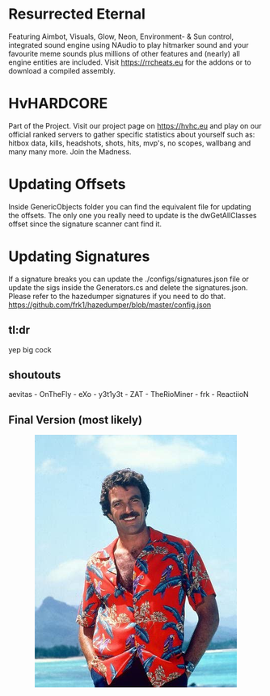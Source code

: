 # Resurrected Eternal
Featuring Aimbot, Visuals, Glow, Neon, Environment- & Sun control, integrated sound engine using NAudio to play hitmarker sound and your favourite meme sounds plus millions of other features and (nearly) all engine entities are included.
Visit https://rrcheats.eu for the addons or to download a compiled assembly.

# HvHARDCORE
Part of the Project. Visit our project page on https://hvhc.eu and play on our official ranked servers to gather specific statistics about yourself such as: hitbox data, kills, headshots, shots, hits, mvp's, no scopes, wallbang and many many more.
Join the Madness.



# Updating Offsets
Inside GenericObjects folder you can find the equivalent file for updating the offsets.
The only one you really need to update is the dwGetAllClasses offset since the signature scanner cant find it.

# Updating Signatures
If a signature breaks you can update the ./configs/signatures.json file or update the sigs inside the Generators.cs and delete the signatures.json. Please refer to the hazedumper signatures if you need to do that. https://github.com/frk1/hazedumper/blob/master/config.json

## tl:dr
yep big cock

## shoutouts

aevitas - OnTheFly - eXo - y3t1y3t - ZAT - TheRioMiner - frk - ReactiioN

## Final Version (most likely)
<p align="center">
  <img src="https://github.com/sirk1x/ResurrectedEternal/blob/main/magnum.jpg?raw=true">
</p>
